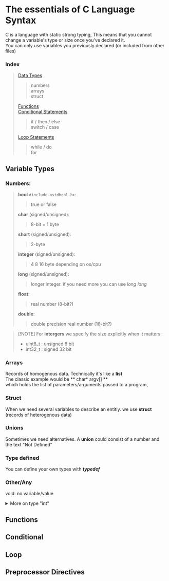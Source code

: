 # The essentials of C Language Syntax

C is a language with static strong typing,
This means that you cannot change a variable's type or size once you've declared it.\
You can only use variables you previously declared (or included from other files)
### Index

> [Data Types](#variable-types) 
>   >  numbers \
>   >  arrays \
>   >  struct 
> 
> [Functions](#functions) \
> [Conditional Statements](#conditional) 
>  > if / then / else \
>  > switch / case
>  
> [Loop Statements](#loop)
>  > while / do \
>  > for
>  

## Variable Types

### Numbers:
> **bool** `#include <stdbool.h>`:
>   > true or false 
> 
> **char** (signed/unsigned):
>   > 8-bit = 1 byte 
> 
> **short** (signed/unsigned):
>   > 2-byte 
> 
> **integer** (signed/unsigned):
>   > 4 8 16 byte depending on os/cpu 
> 
> **long** (signed/unsigned):
>   > longer integer. if you need more you can use _long long_
> 
> **float**:
>   > real number (8-bit?)
> 
> **double**:
>   > double precision real number (16-bit?)
>   

>  [!NOTE]
>  For **intergers** we specify the size explicitly when it matters:
>  -  uint8_t : unsigned 8 bit
>  -  int32_t : signed 32 bit

### Arrays
Records of homogenous data. Technically it's like a **list**\
The classic example would be ** char* argv[] **\
which holds the list of parameters/arguments passed to a program,
### Struct
When we need several variables to describe an entitiy. we use **struct** (records of heterogenous data)

### Unions
Sometimes we need alternatives. A **union** could consist of a number and the text "Not Defined"

### Type defined
You can define your own types with **_typedef_**

### Other/Any
void: no variable/value

<details>
<summary> More on type "int" </summary>
Check man stdint.h
  
Integers can be prefixed with _unsigned_
- As an example take _char_ which is 8 bit long, 2^8 = 256 values
  - char is from -128 to 127  [ -(2^8) /2 ; ((2^8) /2)-1 ]
  - unsigned char from 0 to 255 [ 0 ; (2^8)-1 ]

Integers can be:
- long (l)
- unsigned long (ul)
- long long (ll)
- unsigned long long (ull)
If you want to know how many bits they are, you can call the _sizeof() function_
</details>

## Functions

## Conditional

## Loop

## Preprocessor Directives
